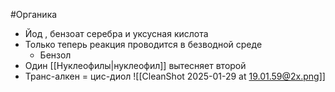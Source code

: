 #Органика 
- Йод , бензоат серебра и уксусная кислота
- Только теперь реакция проводится в безводной среде 
	- Бензол
- Один [[Нуклеофилы|нуклеофил]] вытесняет второй
- Транс-алкен = цис-диол
![[CleanShot 2025-01-29 at 19.01.59@2x.png]]